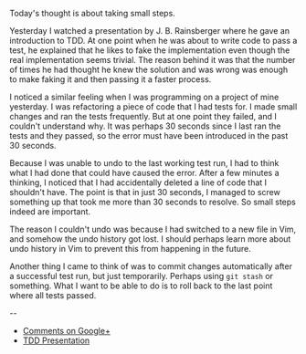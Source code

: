 Today's thought is about taking small steps.

Yesterday I watched a presentation by J. B. Rainsberger where he gave an
introduction to TDD. At one point when he was about to write code to pass a
test, he explained that he likes to fake the implementation even though the
real implementation seems trivial. The reason behind it was that the number of
times he had thought he knew the solution and was wrong was enough to make
faking it and then passing it a faster process.

I noticed a similar feeling when I was programming on a project of mine
yesterday. I was refactoring a piece of code that I had tests for. I made small
changes and ran the tests frequently. But at one point they failed, and I
couldn't understand why. It was perhaps 30 seconds since I last ran the tests
and they passed, so the error must have been introduced in the past 30 seconds.

Because I was unable to undo to the last working test run, I had to think what
I had done that could have caused the error. After a few minutes a thinking, I
noticed that I had accidentally deleted a line of code that I shouldn't have.
The point is that in just 30 seconds, I managed to screw something up that took
me more than 30 seconds to resolve. So small steps indeed are important.

The reason I couldn't undo was because I had switched to a new file in Vim, and
somehow the undo history got lost. I should perhaps learn more about undo
history in Vim to prevent this from happening in the future.

Another thing I came to think of was to commit changes automatically after a
successful test run, but just temporarily. Perhaps using `git stash` or
something. What I want to be able to do is to roll back to the last point where
all tests passed.

--

* [Comments on Google+](https://plus.google.com/u/0/112175093836850283531/posts/D1cANTio3zm)
* [TDD Presentation](http://www.jbrains.ca/permalink/the-worlds-best-intro-to-tdd-demo-video)
